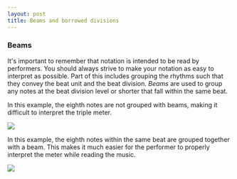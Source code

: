 ```yaml
---
layout: post
title: Beams and borrowed divisions
---
```

### Beams ###

It's important to remember that notation is intended to be read by performers. You should always strive to make your notation as easy to interpret as possible. Part of this includes grouping the rhythms such that they convey the beat unit and the beat division. *Beams* are used to group any notes at the beat division level or shorter that fall within the same beat. 

In this example, the eighth notes are not grouped with beams, making it difficult to interpret the triple meter. 

![][noBeams]

In this example, the eighth notes within the same beat are grouped together with a beam. This makes it much easier for the performer to properly interpret the meter while reading the music. 

![][beams]

[noBeams]: Graphics/noBeams.png
[beams]: Graphics/beams.png
